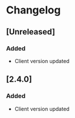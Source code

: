 # Changelog

## [Unreleased]
### Added
- Client version updated

## [2.4.0]
### Added
- Client version updated
